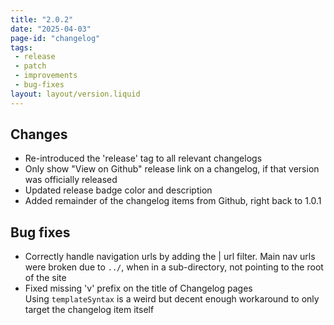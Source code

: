 ```yaml
---
title: "2.0.2"
date: "2025-04-03"
page-id: "changelog"
tags: 
 - release
 - patch
 - improvements
 - bug-fixes
layout: layout/version.liquid
---
```

## Changes
- Re-introduced the 'release' tag to all relevant changelogs
- Only show "View on Github" release link on a changelog, if that version was officially released
- Updated release badge color and description
- Added remainder of the changelog items from Github, right back to 1.0.1

## Bug fixes
- Correctly handle navigation urls by adding the | url filter. Main nav urls were broken due to `../`, when in a sub-directory, not pointing to the root of the site
- Fixed missing 'v' prefix on the title of Changelog pages  
  Using `templateSyntax` is a weird but decent enough workaround to only target the changelog item itself